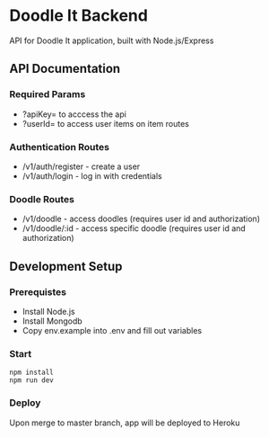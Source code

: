 # Doodle It Backend
API for Doodle It application, built with Node.js/Express

## API Documentation

### Required Params
- ?apiKey=<API KEY> to acccess the api
- ?userId=<USER ID> to access user items on item routes

### Authentication Routes
- /v1/auth/register - create a user
- /v1/auth/login - log in with credentials

### Doodle Routes 
- /v1/doodle - access doodles (requires user id and authorization)
- /v1/doodle/:id - access specific doodle (requires user id and authorization)

## Development Setup

### Prerequistes
- Install Node.js
- Install Mongodb
- Copy env.example into .env and fill out variables

### Start
```
npm install
npm run dev
```

### Deploy
Upon merge to master branch, app will be deployed to Heroku
